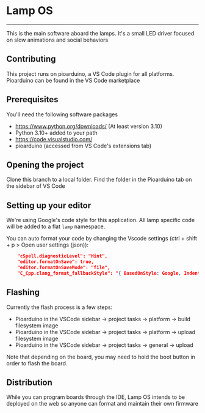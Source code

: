 # Lamp OS

---
This is the main software aboard the lamps. It's a small LED driver focused on slow animations and social behaviors

## Contributing

This project runs on pioarduino, a VS Code plugin for all platforms. Pioarduino can be found in the VS Code marketplace

## Prerequisites

You'll need the following software packages

* <https://www.python.org/downloads/> (At least version 3.10)
* Python 3.10+ added to your path
* <https://code.visualstudio.com/>
* pioarduino (accessed from VS Code's extensions tab)

## Opening the project

 Clone this branch to a local folder. Find the folder in the Pioarduino tab on the sidebar of VS Code

## Setting up your editor

We're using Google's code style for this application. All lamp specific code will be added to a flat `lamp` namespace.

You can auto format your code by changing the Vscode settings (ctrl + shift + p > Open user settings (json)):

```json
    "cSpell.diagnosticLevel": "Hint",
    "editor.formatOnSave": true,
    "editor.formatOnSaveMode": "file",
    "C_Cpp.clang_format_fallbackStyle": "{ BasedOnStyle: Google, IndentWidth: 2, ColumnLimit: 0}"
```

## Flashing

 Currently the flash process is a few steps:

* Pioarduino in the VSCode sidebar -> project tasks -> platform -> build filesystem image
* Pioarduino in the VSCode sidebar -> project tasks -> platform -> upload filesystem image
* Pioarduino in the VSCode sidebar -> project tasks -> general -> upload

 Note that depending on the board, you may need to hold the boot button in order to flash the board.

 ## Distribution

 While you can program boards through the IDE, Lamp OS intends to be deployed on the web so anyone can format and
 maintain their own firmware
